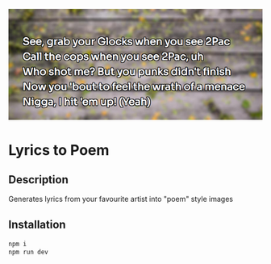 ![preview](preview.png)

# Lyrics to Poem

## Description

Generates lyrics from your favourite artist into "poem" style images

## Installation

    npm i
    npm run dev
